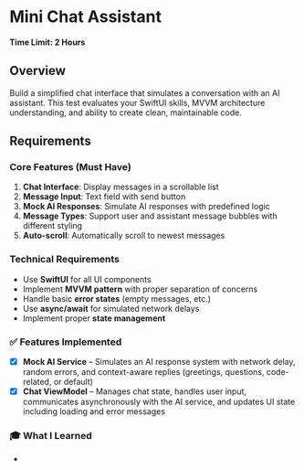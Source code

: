 # Mini Chat Assistant

**Time Limit: 2 Hours**

## Overview
Build a simplified chat interface that simulates a conversation with an AI assistant. This test evaluates your SwiftUI skills, MVVM architecture understanding, and ability to create clean, maintainable code.

## Requirements
### Core Features (Must Have)
1. **Chat Interface**: Display messages in a scrollable list
2. **Message Input**: Text field with send button
3. **Mock AI Responses**: Simulate AI responses with predefined logic
4. **Message Types**: Support user and assistant message bubbles with different styling
5. **Auto-scroll**: Automatically scroll to newest messages

### Technical Requirements
- Use **SwiftUI** for all UI components
- Implement **MVVM pattern** with proper separation of concerns
- Handle basic **error states** (empty messages, etc.)
- Use **async/await** for simulated network delays
- Implement proper **state management**

### ✅ Features Implemented

- [x] **Mock AI Service** – Simulates an AI response system with network delay, random errors, and context-aware replies (greetings, questions, code-related, or default)
- [x] **Chat ViewModel** – Manages chat state, handles user input, communicates asynchronously with the AI service, and updates UI state including loading and error messages

### 🎓 What I Learned
- 
